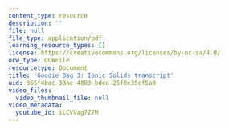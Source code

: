 ```yaml
---
content_type: resource
description: ''
file: null
file_type: application/pdf
learning_resource_types: []
license: https://creativecommons.org/licenses/by-nc-sa/4.0/
ocw_type: OCWFile
resourcetype: Document
title: 'Goodie Bag 3: Ionic Solids transcript'
uid: 365f4bac-33ae-4803-bded-25f8e35cf5a0
video_files:
  video_thumbnail_file: null
video_metadata:
  youtube_id: iLCVVag7Z7M
---
```


